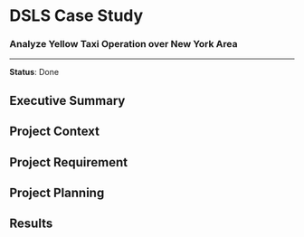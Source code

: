 # DSLS Case Study  
### Analyze Yellow Taxi Operation over New York Area  

---

**Status**: Done  

## Executive Summary  

## Project Context  

## Project Requirement  

## Project Planning  

## Results  

